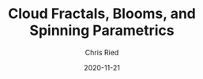 ---
title: 'Cloud Fractals, Blooms, and Spinning Parametrics'
author: Chris Ried
date: '2020-11-21'
slug: generative-arts-65
categories: 
featured: 
tags: ['generative']
---